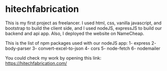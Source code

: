 # hitechfabrication
This is my first project as freelancer.
I used html, css, vanilla javascript, and bootstrap to build the client side, and I used nodeJS, expressJS to build our backend and api app.
Also, I deployed the website on NameCheap.

This is the list of npm packages used with our nodeJS app:
    1- express 
    2- body-parser
    3- convert-excel-to-json
    4- cors
    5- node-fetch
    6- nodemailer
    
You could check my work by opening this link: https://hitechfabrication.com/

